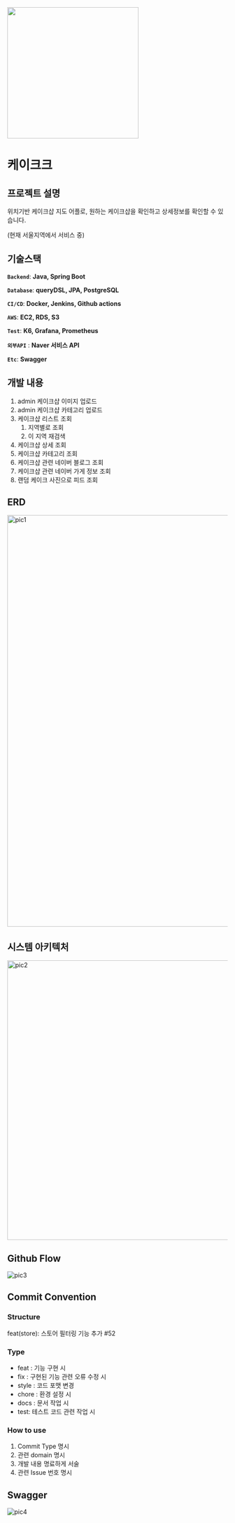 <img src="https://github.com/Prography-8th-team8/team8-BE/assets/43109589/a2d04c49-a351-48b0-9df6-b979ffbb81df" width="300" height="300"/>

# 케이크크

## 프로젝트 설명

위치기반 케이크샵 지도 어플로, 원하는 케이크샵을 확인하고 상세정보를 확인할 수 있습니다.

(현재 서울지역에서 서비스 중)

## 기술스택

**`Backend`**: **Java, Spring Boot**

**`Database`**: **queryDSL, JPA, PostgreSQL**

**`CI/CD`**: **Docker, Jenkins, Github actions**

**`AWS`**: **EC2, RDS, S3**

**`Test`**: **K6, Grafana, Prometheus**

**`외부API`** : **Naver 서비스 API**

**`Etc`**: **Swagger**

## 개발 내용

1. admin 케이크샵 이미지 업로드 
2. admin 케이크샵 카테고리 업로드
3. 케이크샵 리스트 조회
    1. 지역별로 조회
    2. 이 지역 재검색
4. 케이크샵 상세 조회
5. 케이크샵 카테고리 조회
6. 케이크샵 관련 네이버 블로그 조회
7. 케이크샵 관련 네이버 가게 정보 조회
8. 랜덤 케이크 사진으로 피드 조회

## ERD

<img width="941" alt="pic1" src="https://github.com/Prography-8th-team8/team8-BE/assets/43109589/3b9c7c92-8f9a-4902-9993-3f8f8752b7e2">


## 시스템 아키텍처

<img width="639" alt="pic2" src="https://github.com/Prography-8th-team8/team8-BE/assets/43109589/e3e16e9e-48b4-454a-a3ab-1c22ae9e30ff">

## Github Flow

![pic3](https://github.com/Prography-8th-team8/team8-BE/assets/43109589/a4fbc440-aa5a-421f-8d84-b202481f2857)


## Commit Convention

### Structure

feat(store): 스토어 필터링 기능 추가 #52

### Type

- feat : 기능 구현 시
- fix : 구현된 기능 관련 오류 수정 시
- style : 코드 포맷 변경
- chore : 환경 설정 시
- docs : 문서 작업 시
- test: 테스트 코드 관련 작업 시

### How to use

1. Commit Type 명시
2. 관련 domain 명시
3. 개발 내용 명료하게 서술
4. 관련 Issue 번호 명시

## Swagger

![pic4](https://github.com/Prography-8th-team8/team8-BE/assets/43109589/327292b1-4f32-479e-8d78-d22e848e3352)
